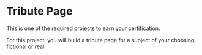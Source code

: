 # Tribute Page

This is one of the required projects to earn your certification.

For this project, you will build a tribute page for a subject of your choosing, fictional or real.
